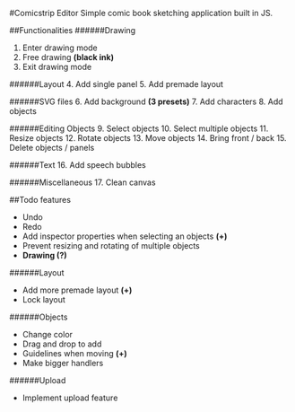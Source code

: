 #Comicstrip Editor
Simple comic book sketching application built in JS.



##Functionalities
######Drawing
1. Enter drawing mode
2. Free drawing **(black ink)**
3. Exit drawing mode

######Layout
4. Add single panel
5. Add premade layout

######SVG files
6. Add background **(3 presets)**
7. Add characters
8. Add objects 

######Editing Objects
9. Select objects
10. Select multiple objects
11. Resize objects
12. Rotate objects
13. Move objects
14. Bring front / back
15. Delete objects / panels

######Text
16. Add speech bubbles

######Miscellaneous
17. Clean canvas



##Todo features
- Undo
- Redo
- Add inspector properties when selecting an objects **(+)**
- Prevent resizing and rotating of multiple objects
- **Drawing (?)**

######Layout
- Add more premade layout **(+)**
- Lock layout

######Objects
- Change color
- Drag and drop to add
- Guidelines when moving **(+)**
- Make bigger handlers

######Upload
- Implement upload feature